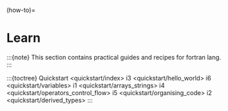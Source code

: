 (how-to)=

# Learn

:::{note}
This section contains practical guides and recipes for fortran lang.
:::

:::{toctree}
Quickstart <quickstart/index>
i3 <quickstart/hello_world>
i6 <quickstart/variables>
i1 <quickstart/arrays_strings>
i4 <quickstart/operators_control_flow>
i5 <quickstart/organising_code>
i2  <quickstart/derived_types>
:::
